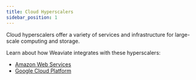 ```yaml
---
title: Cloud Hyperscalers
sidebar_position: 1
---
```


Cloud hyperscalers offer a variety of services and infrastructure for large-scale computing and storage.

Learn about how Weaviate integrates with these hyperscalers: 
* [Amazon Web Services](/developers/integrations/cloud-hyperscalers/aws)
* [Google Cloud Platform](/developers/integrations/cloud-hyperscalers/google)